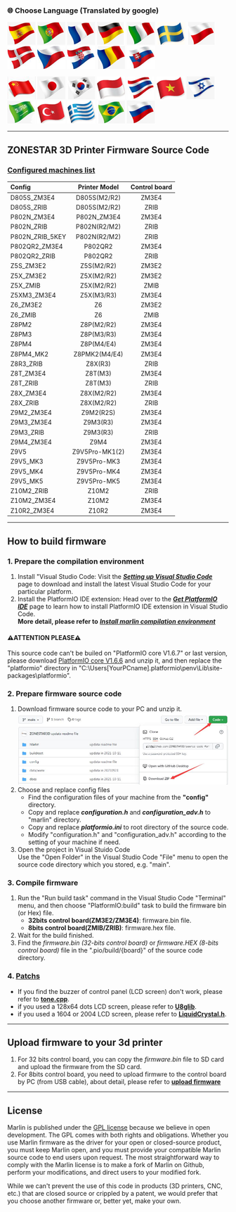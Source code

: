 ### :globe_with_meridians: Choose Language (Translated by google)
[![](./lanpic/ES.png)](https://github-com.translate.goog/ZONESTAR3D/source-code-for-3d-printer?_x_tr_sl=en&_x_tr_tl=es)
[![](./lanpic/PT.png)](https://github-com.translate.goog/ZONESTAR3D/source-code-for-3d-printer?_x_tr_sl=en&_x_tr_tl=pt)
[![](./lanpic/FR.png)](https://github-com.translate.goog/ZONESTAR3D/source-code-for-3d-printer?_x_tr_sl=en&_x_tr_tl=fr)
[![](./lanpic/DE.png)](https://github-com.translate.goog/ZONESTAR3D/source-code-for-3d-printer?_x_tr_sl=en&_x_tr_tl=de)
[![](./lanpic/IT.png)](https://github-com.translate.goog/ZONESTAR3D/source-code-for-3d-printer?_x_tr_sl=en&_x_tr_tl=it)
[![](./lanpic/SW.png)](https://github-com.translate.goog/ZONESTAR3D/source-code-for-3d-printer?_x_tr_sl=en&_x_tr_tl=sv)
[![](./lanpic/PL.png)](https://github-com.translate.goog/ZONESTAR3D/source-code-for-3d-printer?_x_tr_sl=en&_x_tr_tl=pl)
[![](./lanpic/DK.png)](https://github-com.translate.goog/ZONESTAR3D/source-code-for-3d-printer?_x_tr_sl=en&_x_tr_tl=da)
[![](./lanpic/CZ.png)](https://github-com.translate.goog/ZONESTAR3D/source-code-for-3d-printer?_x_tr_sl=en&_x_tr_tl=cs)
[![](./lanpic/HR.png)](https://github-com.translate.goog/ZONESTAR3D/source-code-for-3d-printer?_x_tr_sl=en&_x_tr_tl=hr)
[![](./lanpic/RO.png)](https://github-com.translate.goog/ZONESTAR3D/source-code-for-3d-printer?_x_tr_sl=en&_x_tr_tl=ro)
[![](./lanpic/SK.png)](https://github-com.translate.goog/ZONESTAR3D/source-code-for-3d-printer?_x_tr_sl=en&_x_tr_tl=sk)

[![](./lanpic/CN.png)](https://github-com.translate.goog/ZONESTAR3D/source-code-for-3d-printer?_x_tr_sl=en&_x_tr_tl=zh-CN)
[![](./lanpic/JP.png)](https://github-com.translate.goog/ZONESTAR3D/source-code-for-3d-printer?_x_tr_sl=en&_x_tr_tl=ja)
[![](./lanpic/KR.png)](https://github-com.translate.goog/ZONESTAR3D/source-code-for-3d-printer?_x_tr_sl=en&_x_tr_tl=ko)
[![](./lanpic/ID.png)](https://github-com.translate.goog/ZONESTAR3D/source-code-for-3d-printer?_x_tr_sl=en&_x_tr_tl=id)
[![](./lanpic/TH.png)](https://github-com.translate.goog/ZONESTAR3D/source-code-for-3d-printer?_x_tr_sl=en&_x_tr_tl=th)
[![](./lanpic/VN.png)](https://github-com.translate.goog/ZONESTAR3D/source-code-for-3d-printer?_x_tr_sl=en&_x_tr_tl=vi)
[![](./lanpic/IL.png)](https://github-com.translate.goog/ZONESTAR3D/source-code-for-3d-printer?_x_tr_sl=en&_x_tr_tl=iw)
[![](./lanpic/SA.png)](https://github-com.translate.goog/ZONESTAR3D/source-code-for-3d-printer?_x_tr_sl=en&_x_tr_tl=ar)
[![](./lanpic/TR.png)](https://github-com.translate.goog/ZONESTAR3D/source-code-for-3d-printer?_x_tr_sl=en&_x_tr_tl=tr)
[![](./lanpic/GR.png)](https://github-com.translate.goog/ZONESTAR3D/source-code-for-3d-printer?_x_tr_sl=en&_x_tr_tl=el)
[![](./lanpic/BR.png)](https://github-com.translate.goog/ZONESTAR3D/source-code-for-3d-printer?_x_tr_sl=en&_x_tr_tl=pt)
[![](./lanpic/RU.png)](https://github-com.translate.goog/ZONESTAR3D/source-code-for-3d-printer?_x_tr_sl=en&_x_tr_tl=ru)

-----
## ZONESTAR 3D Printer Firmware Source Code
###  [Configured machines list](./config/)
|     Config     |    Printer Model    |    Control board    |  
|:---------------|:-------------------:|:-------------------:|  
|  D805S_ZM3E4   |    D805S(M2/R2)     |       ZM3E4         |  
|  D805S_ZRIB    |    D805S(M2/R2)     |       ZRIB          |
|  P802N_ZM3E4   |    P802N_ZM3E4      |       ZM3E4         |
|  P802N_ZRIB    |    P802N(R2/M2)     |       ZRIB          |
| P802N_ZRIB_5KEY|    P802N(R2/M2)     |       ZRIB          |
|  P802QR2_ZM3E4 |    P802QR2          |       ZM3E4         |
|  P802QR2_ZRIB  |    P802QR2          |       ZRIB          |  
|  Z5S_ZM3E2     |    Z5S(M2/R2)       |       ZM3E2         | 
|  Z5X_ZM3E2     |    Z5X(M2/R2)       |       ZM3E2         |
|  Z5X_ZMIB      |    Z5X(M2/R2)       |       ZMIB          | 
|  Z5XM3_ZM3E4   |    Z5X(M3/R3)       |       ZM3E4         |
|  Z6_ZM3E2      |    Z6               |       ZM3E2         |  
|  Z6_ZMIB       |    Z6               |       ZMIB          |
|  Z8PM2         |    Z8P(M2/R2)       |       ZM3E4         |  
|  Z8PM3         |    Z8P(M3/R3)       |       ZM3E4         |  
|  Z8PM4         |    Z8P(M4/E4)       |       ZM3E4         |  
|  Z8PM4_MK2     |    Z8PMK2(M4/E4)    |       ZM3E4         |  
|  Z8R3_ZRIB     |    Z8X(R3)          |       ZRIB          |
|  Z8T_ZM3E4     |    Z8T(M3)          |       ZM3E4         |
|  Z8T_ZRIB      |    Z8T(M3)          |       ZRIB          |
|  Z8X_ZM3E4     |    Z8X(M2/R2)       |       ZM3E4         |    
|  Z8X_ZRIB      |    Z8X(M2/R2)       |       ZRIB          |    
|  Z9M2_ZM3E4    |    Z9M2(R2S)        |       ZM3E4         |  
|  Z9M3_ZM3E4    |    Z9M3(R3)         |       ZM3E4         |  
|  Z9M3_ZRIB     |    Z9M3(R3)         |       ZRIB          |
|  Z9M4_ZM3E4    |    Z9M4             |       ZM3E4         |  
|  Z9V5   	     |    Z9V5Pro-MK1(2)   |       ZM3E4         |  
|  Z9V5_MK3      |    Z9V5Pro-MK3      |       ZM3E4         |
|  Z9V5_MK4      |    Z9V5Pro-MK4      |       ZM3E4         |
|  Z9V5_MK5      |    Z9V5Pro-MK5      |       ZM3E4         |
|  Z10M2_ZRIB    |    Z10M2            |       ZRIB          |  
|  Z10M2_ZM3E4   |    Z10M2            |       ZM3E4         |  
|  Z10R2_ZM3E4   |    Z10R2            |       ZM3E4         |  

-----
## How to build firmware
### 1. Prepare the compilation environment
1. Install "Visual Studio Code: Visit the [***Setting up Visual Studio Code***](https://code.visualstudio.com/docs/setup/setup-overview) page to download and install the latest Visual Studio Code for your particular platform.  
2. Install the PlatformIO IDE extension: Head over to the [***Get PlatformIO IDE***](https://platformio.org/install/ide?install=vscode) page to learn how to install PlatformIO IDE extension in Visual Studio Code.  
**More detail, please refer to** [***Install marlin compilation environment***](https://marlinfw.org/docs/basics/install_platformio_vscode.html)  

#### :warning:ATTENTION PLEASE:warning:
This source code can't be builed on "PlatformIO core V1.6.7" or last version, please download [PlatformIO core V1.6.6](./patch/platformio-core-6.1.6.zip) and unzip it, and then replace the "platformio" directory in "C:\Users\[YourPCname]\.platformio\penv\Lib\site-packages\platformio".

### 2. Prepare firmware source code
1. Download firmware source code to your PC and unzip it.  
![](./config/download.jpg)    
2. Choose and replace config files  
   - Find the configuration files of your machine from the **"config"** directory.   
   - Copy and replace ***configuration.h*** and ***configuration_adv.h*** to "marlin" directory.   
   - Copy and replace ***platformio.ini*** to root directory of the source code.  
   - Modify "configuration.h" and "configuration_adv.h" according to the setting of your machine if need.   
3. Open the project in Visual Stuido Code  
Use the "Open Folder" in the Visual Studio Code "File" menu to open the source code directory which you stored, e.g. "main".  

### 3. Compile firmware
1. Run the "Run build task" command in the Visual Studio Code "Terminal" menu, and then choose "PlatformIO:build" task to build the firmware bin (or Hex) file.
   - **32bits control board(ZM3E2/ZM3E4)**: firmware.bin file.
   - **8bits control board(ZMIB/ZRIB)**: firmware.hex file.
2. Wait for the build finished.
3. Find the *firmware.bin (32-bits control board)* or *firmware.HEX (8-bits control board)* file in the ".pio/build/{board}" of the source code directory.    

### 4. [Patchs](https://github.com/ZONESTAR3D/source-code-for-3d-printer/tree/main/patch)
- If you find the buzzer of control panel (LCD screen) don't work, please refer to [**tone.cpp**](https://github.com/ZONESTAR3D/source-code-for-3d-printer/tree/main/patch#1-tonecpp).
- if you used a 128x64 dots LCD screen, please refer to [**U8glib**](https://github.com/ZONESTAR3D/source-code-for-3d-printer/tree/main/patch#2-u8glib).
- if you used a 1604 or 2004 LCD screen, please refer to [**LiquidCrystal.h**](https://github.com/ZONESTAR3D/source-code-for-3d-printer/tree/main/patch#3-liquidcrystalh).

-----
## Upload firmware to your 3d printer
1. For 32 bits control board, you can copy the *firmware.bin* file to SD card and upload the firmware from the SD card.
2. For 8bits control board, you need to upload firmwre to the control board by PC (from USB cable), about detail, please refer to [**upload firmware**](https://github.com/ZONESTAR3D/Firmware/tree/master/Firmware_Upload_tool_for_ZRIB_ZMIB)

-----
## License

Marlin is published under the [GPL license](/LICENSE) because we believe in open development. The GPL comes with both rights and obligations. Whether you use Marlin firmware as the driver for your open or closed-source product, you must keep Marlin open, and you must provide your compatible Marlin source code to end users upon request. The most straightforward way to comply with the Marlin license is to make a fork of Marlin on Github, perform your modifications, and direct users to your modified fork.

While we can't prevent the use of this code in products (3D printers, CNC, etc.) that are closed source or crippled by a patent, we would prefer that you choose another firmware or, better yet, make your own.
